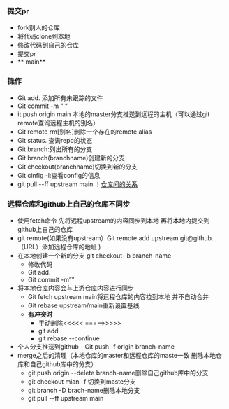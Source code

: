 ### **提交pr**
 - fork别人的仓库
 - 将代码clone到本地
 - 修改代码到自己的仓库
 - 提交pr
 -  ** main**
### **操作**
   - Git add. 添加所有未跟踪的文件
   - Git commit -m “ “
   - it push origin main 本地的master分支推送到远程的主机（可以通过git remote查询远程主机的别名）
   - Git remote rm[别名]删除一个存在的remote alias
   - Git status. 查询repo的状态
   - Git branch:列出所有的分支 
   - Git branch(branchname)创建新的分支
   - Git checkout(branchname)切换到新的分支
   - Git cinfig -l:查看config的信息
   - git pull --ff upstream main
 ！[仓库间的关系](https://github.com/keira-hq/front-end-learning/blob/main/img/git%201.png)
### **远程仓库和github上自己的仓库不同步**
   - 使用fetch命令 先将远程upstream的内容同步到本地
再将本地内提交到github上自己的仓库
   - git remote(如果没有upstream）Git remote add upstream git@github.（URL）添加远程仓库的地址 )
   - 在本地创建一个新的分支 git checkout -b branch-name
     - 修改代码
     - Git add.
     - Git commit -m””
   - 将本地仓库内容会与上游仓库内容进行同步
     - Git fetch upstream main将远程仓库的内容拉到本地 并不自动合并
     - Git rebase upstream/main重新设置基线
     - **有冲突时**
       - 手动删除<<<<< =====>>>>>
       - git add .
       - git rebase --continue
   -  个人分支推送到github
     - Git push -f origin branch-name
   -  merge之后的清理（本地仓库的master和远程仓库的maste一致 删除本地仓库和自己github库中的分支）
      -  git push origin --delete branch-name删除自己github库中的分支
      -  git checkout mian -f 切换到maste分支
      -  git branch -D brach-name删除本地分支
      -  git pull --ff upstream main


